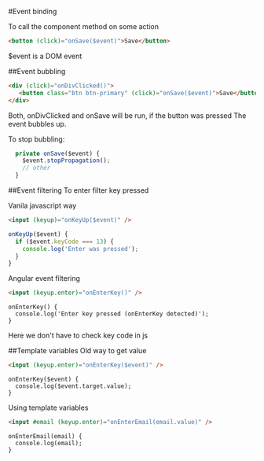 #Event binding

To call the component method on some action

```html
<button (click)="onSave($event)">Save</button>
```

$event is a DOM event

##Event bubbling

```html
<div (click)="onDivClicked()">
   <button class="btn btn-primary" (click)="onSave($event)">Save</button>
</div>
```

Both, onDivClicked and onSave will be run, if the button was pressed
The event bubbles up.

To stop bubbling:
```typescript
  private onSave($event) {
    $event.stopPropagation();
    // other
  }
```

##Event filtering
To enter filter key pressed

Vanila javascript way
```html
<input (keyup)="onKeyUp($event)" />
```
```javascript
onKeyUp($event) {
  if ($event.keyCode === 13) {
    console.log('Enter was pressed');
  }
}
```

Angular event filtering
```html
<input (keyup.enter)="onEnterKey()" />
```

```
onEnterKey() {
  console.log('Enter key pressed (onEnterKey detected)');
}
```

Here we don't have to check key code in js


##Template variables
Old way to get value
```html
<input (keyup.enter)="onEnterKey($event)" />
```
```
onEnterKey($event) {
  console.log($event.target.value);
}
```
Using template variables
```html
<input #email (keyup.enter)="onEnterEmail(email.value)" />
```
```
onEnterEmail(email) {
  console.log(email);
}
```
